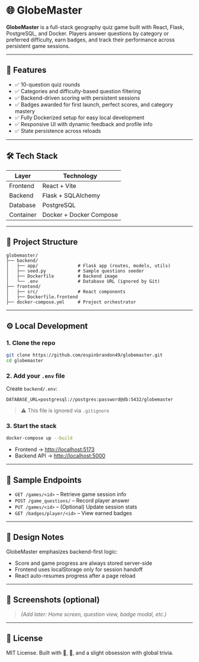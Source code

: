 # 🌐 GlobeMaster

**GlobeMaster** is a full-stack geography quiz game built with React, Flask, PostgreSQL, and Docker. Players answer questions by category or preferred difficulty, earn badges, and track their performance across persistent game sessions.

---

## 🚀 Features

- ✅ 10-question quiz rounds
- ✅ Categories and difficulty-based question filtering
- ✅ Backend-driven scoring with persistent sessions
- ✅ Badges awarded for first launch, perfect scores, and category mastery
- ✅ Fully Dockerized setup for easy local development
- ✅ Responsive UI with dynamic feedback and profile info
- ✅ State persistence across reloads

---

## 🛠️ Tech Stack

| Layer     | Technology                         |
|-----------|-------------------------------------|
| Frontend  | React + Vite                       |
| Backend   | Flask + SQLAlchemy                 |
| Database  | PostgreSQL                         |
| Container | Docker + Docker Compose            |

---

## 🧩 Project Structure

```
globemaster/
├── backend/
│   ├── app/               # Flask app (routes, models, utils)
│   ├── seed.py            # Sample questions seeder
│   ├── Dockerfile         # Backend image
│   └── .env               # Database URL (ignored by Git)
├── frontend/
│   ├── src/               # React components
│   ├── Dockerfile.frontend
├── docker-compose.yml     # Project orchestrator
```

---

## ⚙️ Local Development

### 1. Clone the repo

```bash
git clone https://github.com/espinbrandon49/globemaster.git
cd globemaster
```

### 2. Add your `.env` file

Create `backend/.env`:

```
DATABASE_URL=postgresql://postgres:password@db:5432/globemaster
```

> ⚠️ This file is ignored via `.gitignore`

### 3. Start the stack

```bash
docker-compose up --build
```

- Frontend → [http://localhost:5173](http://localhost:5173)
- Backend API → [http://localhost:5000](http://localhost:5000)

---

## 🧪 Sample Endpoints

- `GET /games/<id>` – Retrieve game session info
- `POST /game_questions/` – Record player answer
- `PUT /games/<id>` – (Optional) Update session stats
- `GET /badges/player/<id>` – View earned badges

---

## 🧠 Design Notes

GlobeMaster emphasizes backend-first logic:
- Score and game progress are always stored server-side
- Frontend uses localStorage only for session handoff
- React auto-resumes progress after a page reload

---

## 📸 Screenshots (optional)

> *(Add later: Home screen, question view, badge modal, etc.)*

---

## 📜 License

MIT License. Built with 🚀, 🧠, and a slight obsession with global trivia.

